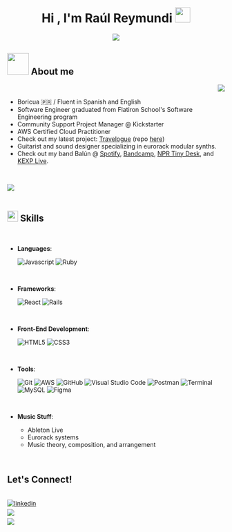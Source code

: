 
<h1 align="center"><b>Hi , I'm Raúl Reymundi </b><img src="https://github.com/rreymundi/rreymundi/assets/14299939/051f28d4-9d19-44a4-ad70-db697d784001" width="35"></h1>
<!--  -->
<p align="center">
  <a href="https://github.com/DenverCoder1/readme-typing-svg"><img src="https://readme-typing-svg.herokuapp.com?font=Time+New+Roman&color=cyan&size=25&center=true&vCenter=true&width=600&height=100&lines=Software+Engineer,;Project+Manager,;Guitarist+and+Sound+Designer+@+Balún;Curiosity+is+my+compass+ヽ(⌐■_■)ノ♪♬"></a>
</p>

## <picture><img src="https://github.com/rreymundi/rreymundi/assets/14299939/b8ab083e-cb08-44c0-8f99-fc8b5f92df8e" width = 50px></picture> **About me**

<picture> <img align="right" src="https://github.com/rreymundi/rreymundi/assets/14299939/9ea2f9c0-08d2-4e4e-a3a9-f18ed6f0cade" ></picture>

<br>

- Boricua 🇵🇷 / Fluent in Spanish and English
- Software Engineer graduated from Flatiron School's Software Engineering program
- Community Support Project Manager @ Kickstarter
- AWS Certified Cloud Practitioner
- Check out my latest project: [Travelogue](https://travelogue-hc2y.onrender.com/) (repo [here](https://github.com/rreymundi/travelogue))
- Guitarist and sound designer specializing in eurorack modular synths.
- Check out my band Balún @ [Spotify](https://open.spotify.com/artist/6Uk2pq20qpkftbU2PEDWoU?si=x9nE_ciQTuuEaBdKuU0TTw), [Bandcamp](https://balun.bandcamp.com/album/prisma-tropical-2), [NPR Tiny Desk](https://www.youtube.com/watch?v=YZ2iWUyT_DI), and [KEXP Live](https://www.youtube.com/watch?v=tzXnUaO2rRY&t=1121s).

<br>

<img src="https://github.com/rreymundi/rreymundi/assets/14299939/39d3cea0-d9c6-4873-9a33-10ab615d4a52"><br><br>


## <img src="https://media2.giphy.com/media/QssGEmpkyEOhBCb7e1/giphy.gif?cid=ecf05e47a0n3gi1bfqntqmob8g9aid1oyj2wr3ds3mg700bl&rid=giphy.gif" width ="25"><b> Skills</b>
<br>

<p align="center">

- **Languages**:

	![Javascript](https://img.shields.io/badge/Javascript%20-%23F7DF1E.svg?style=for-the-badge&logo=javascript&logoColor=black)
	![Ruby](https://img.shields.io/badge/ruby-%23CC342D.svg?style=for-the-badge&logo=ruby&logoColor=white)

<br>

- **Frameworks**:

	![React](https://img.shields.io/badge/react-%2320232a.svg?style=for-the-badge&logo=react&logoColor=%2361DAFB)
	![Rails](https://img.shields.io/badge/rails-%23CC0000.svg?style=for-the-badge&logo=ruby-on-rails&logoColor=white)

<br>   
    
- **Front-End Development**:

	![HTML5](https://img.shields.io/badge/html5-%23E34F26.svg?style=for-the-badge&logo=html5&logoColor=white)
	![CSS3](https://img.shields.io/badge/css3-%231572B6.svg?style=for-the-badge&logo=css3&logoColor=white)
    
<br>

- **Tools**:

  	![Git](https://img.shields.io/badge/git-%23F05033.svg?style=for-the-badge&logo=git&logoColor=white)
  	![AWS](https://img.shields.io/badge/AWS-%23FF9900.svg?style=for-the-badge&logo=amazon-aws&logoColor=white)
    	![GitHub](https://img.shields.io/badge/github-%23121011.svg?style=for-the-badge&logo=github&logoColor=white)
    	![Visual Studio Code](https://img.shields.io/badge/Visual%20Studio%20Code-0078d7.svg?style=for-the-badge&logo=visual-studio-code&logoColor=white)
    	![Postman](https://img.shields.io/badge/Postman-FF6C37?style=for-the-badge&logo=postman&logoColor=white)
    	![Terminal](https://img.shields.io/badge/Terminal-%23054020?style=for-the-badge&logo=gnu-bash&logoColor=white)
    	![MySQL](https://img.shields.io/badge/mysql-%2300f.svg?style=for-the-badge&logo=mysql&logoColor=white)
  	![Figma](https://img.shields.io/badge/figma-%23F24E1E.svg?style=for-the-badge&logo=figma&logoColor=white)


<br>

- **Music Stuff**:

  - Ableton Live
  - Eurorack systems
  - Music theory, composition, and arrangement
 
<br>

## <b> Let's Connect!</b>
<br>

<div align='left'>

<a href="https://www.linkedin.com/in/rreymundi/" target="_blank">
<img src="https://img.shields.io/badge/linkedin-%2300acee.svg?color=405DE6&style=for-the-badge&logo=linkedin&logoColor=white" alt=linkedin style="margin-bottom: 5px;"/>
</a>


<br>


<a href="mailto:raul.reymundi@gmail.com" target="_blank">
<img src="https://img.shields.io/badge/gmail-%23EA4335.svg?style=for-the-badge&logo=gmail&logoColor=white" t=mail style="margin-bottom: 5px;" />
</a>

<br>

<a href="https://dev.to/rreymundi" target="_blank">
<img src="https://img.shields.io/badge/dev.to-0A0A0A?style=for-the-badge&logo=dev.to&logoColor=white" t=mail style="margin-bottom: 5px;" />
</a>

	
</div>

<br>

